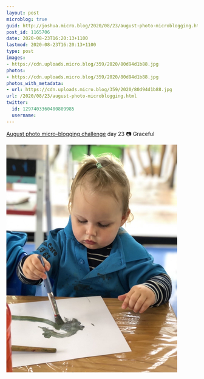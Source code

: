 ```yaml
---
layout: post
microblog: true
guid: http://joshua.micro.blog/2020/08/23/august-photo-microblogging.html
post_id: 1165706
date: 2020-08-23T16:20:13+1100
lastmod: 2020-08-23T16:20:13+1100
type: post
images:
- https://cdn.uploads.micro.blog/359/2020/80d94d1b88.jpg
photos:
- https://cdn.uploads.micro.blog/359/2020/80d94d1b88.jpg
photos_with_metadata:
- url: https://cdn.uploads.micro.blog/359/2020/80d94d1b88.jpg
url: /2020/08/23/august-photo-microblogging.html
twitter:
  id: 1297403360400809985
  username: 
---
```

[August photo micro-blogging challenge](https://micro.welltempered.net/2020/07/23/august-photoblogging-challenge.html) day 23 📷 Graceful

<img src="uploads/2020/80d94d1b88.jpg" width="450" height="600" alt="" />

